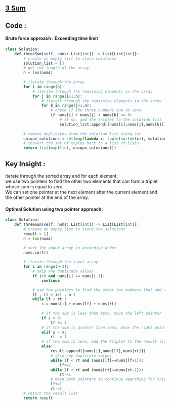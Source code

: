 ## [3 Sum](https://leetcode.com/problems/3sum/description/)

## Code :
#### Brute force approach : Exceeding time limit
```python
class Solution:
    def threeSum(self, nums: List[int]) -> List[List[int]]:
        # create an empty list to store solutions
        solution_list = []
        # get the length of the array
        n = len(nums)
        
        # iterate through the array
        for i in range(n):
            # iterate through the remaining elements in the array
            for j in range(i+1,n):
                # iterate through the remaining elements in the array
                for k in range(j+1,n):
                    # check if the three numbers sum to zero
                    if nums[i] + nums[j] + nums[k] == 0:
                        # if so, add the triplet to the solution list
                        solution_list.append([nums[i],nums[j],nums[k]])
        
        # remove duplicates from the solution list using set
        unique_solutions = set(map(lambda x: tuple(sorted(x)), solution_list))
        # convert the set of tuples back to a list of lists
        return list(map(list, unique_solutions)))
```

## Key Insight : 
Iterate through the sorted array and for each element,<br>
we use two pointers to find the other two elements that can form a triplet whose sum is equal to zero.<br> 
We can set one pointer at the next element after the current element and the other pointer at the end of the array.<br> 

#### Optimal Solution using two pointer approach:
```python
class Solution:
    def threeSum(self, nums: List[int]) -> List[List[int]]:
        # create an empty list to store the solutions
        result = []
        n = len(nums) 

        # sort the input array in ascending order
        nums.sort()
        
        # iterate through the input array
        for i in range(n-2):
            # skip any duplicate values
            if i>0 and nums[i] == nums[i-1]:
                continue

            # use two pointers to find the other two numbers that add up to the target sum
            lf , rt = i+1 , n-1
            while lf < rt :
                s = nums[i] + nums[lf] + nums[rt]
                
                # if the sum is less than zero, move the left pointer
                if s < 0:
                    lf += 1
                # if the sum is greater than zero, move the right pointer
                elif s > 0:
                    rt -= 1
                # if the sum is zero, add the triplet to the result list
                else:
                    result.append([nums[i],nums[lf],nums[rt]])
                    # skip any duplicate values
                    while lf < rt and (nums[lf]==nums[lf+1]):
                        lf+=1
                    while lf < rt and (nums[rt]==nums[rt-1]):
                        rt-=1
                    # move both pointers to continue searching for triplets
                    lf+=1
                    rt-=1
        # return the result list
        return result
```
